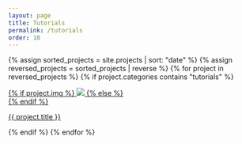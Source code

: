 ```yaml
---
layout: page
title: Tutorials
permalink: /tutorials
order: 10
---
```


{% assign sorted_projects = site.projects | sort: "date" %}
{% assign reversed_projects = sorted_projects | reverse %}
{% for project in reversed_projects %}
{% if project.categories contains "tutorials" %}
<div class="project ">
    <div class="thumbnail">
        <a href="{{ site.baseurl }}{{ project.url }}">
        {% if project.img %}
        <img class="thumbnail" src="{{ project.img }}"/>
        {% else %}
        <div class="thumbnail blankbox"></div>
        {% endif %}
        <span>
        </span>
        </a>
    </div>
    <p class="caption"><a href="{{ site.baseurl }}{{ project.url }}">{{ project.title }}</a></p>
</div>
{% endif %}
{% endfor %}
